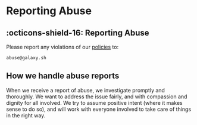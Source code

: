 # Reporting Abuse

## :octicons-shield-16: Reporting Abuse
Please report any violations of our [policies](../policies) to:
```
abuse@galaxy.sh
```


## How we handle abuse reports
When we receive a report of abuse, we investigate promptly and thoroughly. We want to address the issue fairly, and with compassion and dignity for all involved. We try to assume positive intent (where it makes sense to do so), and will work with everyone involved to take care of things in the right way.